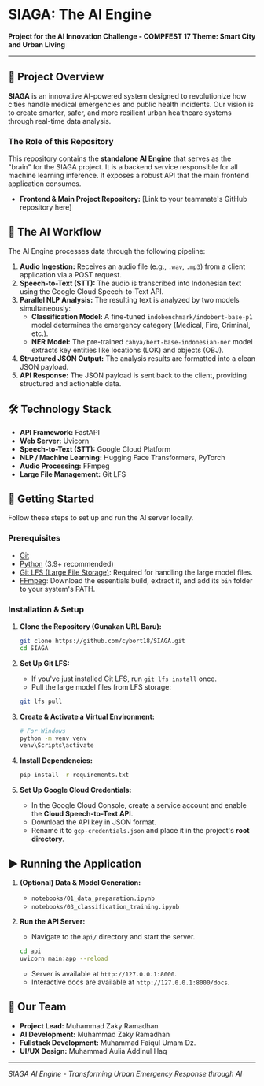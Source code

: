 # SIAGA: The AI Engine

**Project for the AI Innovation Challenge - COMPFEST 17**
**Theme: Smart City and Urban Living**

---

## 🌟 Project Overview

**SIAGA** is an innovative AI-powered system designed to revolutionize how cities handle medical emergencies and public health incidents. Our vision is to create smarter, safer, and more resilient urban healthcare systems through real-time data analysis.

### The Role of this Repository

This repository contains the **standalone AI Engine** that serves as the "brain" for the SIAGA project. It is a backend service responsible for all machine learning inference. It exposes a robust API that the main frontend application consumes.

*   **Frontend & Main Project Repository:** [Link to your teammate's GitHub repository here]

## 🧠 The AI Workflow

The AI Engine processes data through the following pipeline:

1.  **Audio Ingestion:** Receives an audio file (e.g., `.wav`, `.mp3`) from a client application via a POST request.
2.  **Speech-to-Text (STT):** The audio is transcribed into Indonesian text using the Google Cloud Speech-to-Text API.
3.  **Parallel NLP Analysis:** The resulting text is analyzed by two models simultaneously:
    *   **Classification Model:** A fine-tuned `indobenchmark/indobert-base-p1` model determines the emergency category (Medical, Fire, Criminal, etc.).
    *   **NER Model:** The pre-trained `cahya/bert-base-indonesian-ner` model extracts key entities like locations (LOK) and objects (OBJ).
4.  **Structured JSON Output:** The analysis results are formatted into a clean JSON payload.
5.  **API Response:** The JSON payload is sent back to the client, providing structured and actionable data.

## 🛠️ Technology Stack

*   **API Framework:** FastAPI
*   **Web Server:** Uvicorn
*   **Speech-to-Text (STT):** Google Cloud Platform
*   **NLP / Machine Learning:** Hugging Face Transformers, PyTorch
*   **Audio Processing:** FFmpeg
*   **Large File Management:** Git LFS

## 🚀 Getting Started

Follow these steps to set up and run the AI server locally.

### Prerequisites

*   [Git](https://git-scm.com/downloads)
*   [Python](https://www.python.org/downloads/) (3.9+ recommended)
*   [Git LFS (Large File Storage)](https://git-lfs.github.com/): Required for handling the large model files.
*   [FFmpeg](https://www.gyan.dev/ffmpeg/builds/): Download the essentials build, extract it, and add its `bin` folder to your system's PATH.

### Installation & Setup

1.  **Clone the Repository (Gunakan URL Baru):**
    ```bash
    git clone https://github.com/cybort18/SIAGA.git
    cd SIAGA
    ```

2.  **Set Up Git LFS:**
    *   If you've just installed Git LFS, run `git lfs install` once.
    *   Pull the large model files from LFS storage:
    ```bash
    git lfs pull
    ```

3.  **Create & Activate a Virtual Environment:**
    ```bash
    # For Windows
    python -m venv venv
    venv\Scripts\activate
    ```

4.  **Install Dependencies:**
    ```bash
    pip install -r requirements.txt
    ```

5.  **Set Up Google Cloud Credentials:**
    *   In the Google Cloud Console, create a service account and enable the **Cloud Speech-to-Text API**.
    *   Download the API key in JSON format.
    *   Rename it to `gcp-credentials.json` and place it in the project's **root directory**.

## ▶️ Running the Application

1.  **(Optional) Data & Model Generation:**
    *   `notebooks/01_data_preparation.ipynb`
    *   `notebooks/03_classification_training.ipynb`

2.  **Run the API Server:**
    *   Navigate to the `api/` directory and start the server.
    ```bash
    cd api
    uvicorn main:app --reload
    ```
    *   Server is available at `http://127.0.0.1:8000`.
    *   Interactive docs are available at `http://127.0.0.1:8000/docs`.

## 👥 Our Team

*   **Project Lead:** Muhammad Zaky Ramadhan
*   **AI Development:** Muhammad Zaky Ramadhan
*   **Fullstack Development:** Muhammad Faiqul Umam Dz.
*   **UI/UX Design:** Muhammad Aulia Addinul Haq

---
*SIAGA AI Engine - Transforming Urban Emergency Response through AI*